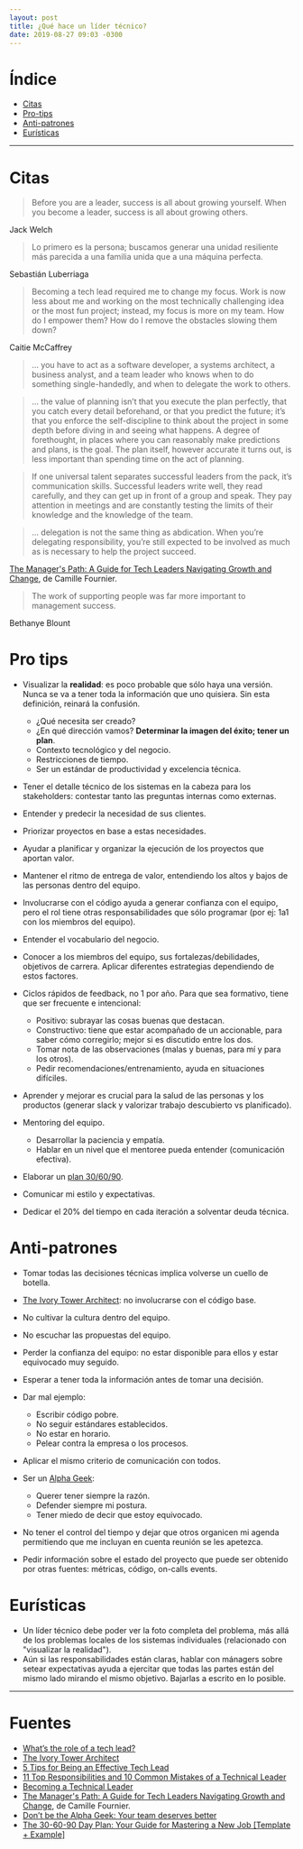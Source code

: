 ```yaml
---
layout: post
title: ¿Qué hace un líder técnico?
date: 2019-08-27 09:03 -0300
---
```


# Índice

* [Citas](#citas)
* [Pro-tips](#pro-tips)
* [Anti-patrones](#anti-patrones)
* [Eurísticas](#euristicas)

----


# Citas

> Before you are a leader, success is all about growing yourself. When you
> become a leader, success is all about growing others.

Jack Welch

> Lo primero es la persona; buscamos generar una unidad resiliente más parecida
> a una familia unida que a una máquina perfecta.

Sebastián Luberriaga

> Becoming a tech lead required me to change my focus. Work is now less about
> me and working on the most technically challenging idea or the most fun
> project; instead, my focus is more on my team. How do I empower them? How do
> I remove the obstacles slowing them down?

Caitie McCaffrey

> ... you have to act as a software developer, a systems architect, a business
> analyst, and a team leader who knows when to do something single-handedly,
> and when to delegate the work to others.

> ... the value of planning isn’t that you execute the plan perfectly, that
> you catch every detail beforehand, or that you predict the future; it’s that
> you enforce the self-discipline to think about the project in some depth
> before diving in and seeing what happens. A degree of forethought, in places
> where you can reasonably make predictions and plans, is the goal. The plan
> itself, however accurate it turns out, is less important than spending time
> on the act of planning.

> If one universal talent separates successful leaders from the pack, it’s
> communication skills. Successful leaders write well, they read carefully, and
> they can get up in front of a group and speak. They pay attention in meetings
> and are constantly testing the limits of their knowledge and the knowledge of
> the team.

> ... delegation is not the same thing as abdication. When you’re delegating
> responsibility, you’re still expected to be involved as much as is necessary
> to help the project succeed.

[The Manager's Path: A Guide for Tech Leaders Navigating Growth and Change][3],
de Camille Fournier.

> The work of supporting people was far more important to management success.

Bethanye Blount

# Pro tips

* Visualizar la **realidad**: es poco probable que sólo haya una versión. Nunca
  se va a tener toda la información que uno quisiera. Sin esta definición,
  reinará la confusión.

  + ¿Qué necesita ser creado?
  + ¿En qué dirección vamos? **Determinar la imagen del éxito; tener un plan**.
  + Contexto tecnológico y del negocio.
  + Restricciones de tiempo.
  + Ser un estándar de productividad y excelencia técnica.

* Tener el detalle técnico de los sistemas en la cabeza para los stakeholders:
  contestar tanto las preguntas internas como externas.
* Entender y predecir la necesidad de sus clientes.
* Priorizar proyectos en base a estas necesidades.
* Ayudar a planificar y organizar la ejecución de los proyectos que aportan
  valor.
* Mantener el ritmo de entrega de valor, entendiendo los altos y bajos de las
  personas dentro del equipo.
* Involucrarse con el código ayuda a generar confianza con el equipo, pero el
  rol tiene otras responsabilidades que sólo programar (por ej: 1a1 con los
  miembros del equipo).
* Entender el vocabulario del negocio.
* Conocer a los miembros del equipo, sus fortalezas/debilidades, objetivos de
  carrera. Aplicar diferentes estrategias dependiendo de estos factores.
* Ciclos rápidos de feedback, no 1 por año. Para que sea formativo, tiene que
  ser frecuente e intencional:

  + Positivo: subrayar las cosas buenas que destacan.
  + Constructivo: tiene que estar acompañado de un accionable, para saber cómo
    corregirlo; mejor si es discutido entre los dos.
  + Tomar nota de las observaciones (malas y buenas, para mí y para los otros).
  + Pedir recomendaciones/entrenamiento, ayuda en situaciones difíciles.

* Aprender y mejorar es crucial para la salud de las personas y los productos
  (generar slack y valorizar trabajo descubierto vs planificado).
* Mentoring del equipo.
  
  + Desarrollar la paciencia y empatía.
  + Hablar en un nivel que el mentoree pueda entender (comunicación efectiva).

* Elaborar un [plan 30/60/90][4].
* Comunicar mi estilo y expectativas.
* Dedicar el 20% del tiempo en cada iteración a solventar deuda técnica.

# Anti-patrones

* Tomar todas las decisiones técnicas implica volverse un cuello de botella.
* [The Ivory Tower Architect][1]: no involucrarse con el código base.
* No cultivar la cultura dentro del equipo.
* No escuchar las propuestas del equipo.
* Perder la confianza del equipo: no estar disponible para ellos y estar
  equivocado muy seguido.
* Esperar a tener toda la información antes de tomar una decisión.
* Dar mal ejemplo:

  + Escribir código pobre.
  + No seguir estándares establecidos.
  + No estar en horario.
  + Pelear contra la empresa o los procesos.

* Aplicar el mismo criterio de comunicación con todos.
* Ser un [Alpha Geek][2]:

  + Querer tener siempre la razón.
  + Defender siempre mi postura.
  + Tener miedo de decir que estoy equivocado.

* No tener el control del tiempo y dejar que otros organicen mi agenda
  permitiendo que me incluyan en cuenta reunión se les apetezca.
* Pedir información sobre el estado del proyecto que puede ser obtenido por
  otras fuentes: métricas, código, on-calls events.

# Eurísticas

* Un líder técnico debe poder ver la foto completa del problema, más allá de
  los problemas locales de los sistemas individuales (relacionado con
  "visualizar la realidad").
* Aún si las responsabilidades están claras, hablar con mánagers sobre setear
  expectativas ayuda a ejercitar que todas las partes están del mismo lado
  mirando el mismo objetivo. Bajarlas a escrito en lo posible.

----

# Fuentes

* [What’s the role of a tech lead?](https://hackernoon.com/whats-the-role-of-a-tech-lead-7725b47104b7)
* [The Ivory Tower Architect][1]
* [5 Tips for Being an Effective Tech Lead](https://www.thoughtworks.com/insights/blog/5-tips-being-effective-tech-lead)
* [11 Top Responsibilities and 10 Common Mistakes of a Technical Leader](https://dev.to/lpasqualis/11-top-responsibilities-and-10-common-mistakes-of-a-technical-leader-9po)
* [Becoming a Technical Leader](https://www.infoq.com/minibooks/becoming-technical-leader/)
* [The Manager's Path: A Guide for Tech Leaders Navigating Growth and Change][3], de Camille Fournier.
* [Don’t be the Alpha Geek: Your team deserves better][2]
* [The 30-60-90 Day Plan: Your Guide for Mastering a New Job [Template + Example]][4]

[1]: http://www.gitshah.com/2011/01/ivory-tower-architect.html
[2]: https://hackernoon.com/dont-be-the-alpha-geek-your-team-deserves-better-28f97630e89e
[3]: https://www.goodreads.com/book/show/33369254-the-manager-s-path
[4]: https://blog.hubspot.com/marketing/30-60-90-day-plan
